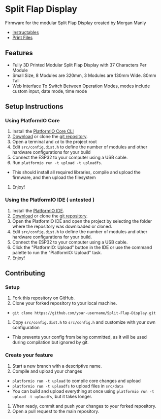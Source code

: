 # Split Flap Display
Firmware for the modular Split Flap Display created by Morgan Manly

- [Instructables](https://www.instructables.com/Split-Flap-Display-3D-Printed-Modular-Compact-Encl/)
- [Print Files](https://makerworld.com/en/models/1116618#profileId-1114192)

## Features
- Fully 3D Printed Modular Split Flap Display with 37 Characters Per Module
- Small Size, 8 Modules are 320mm, 3 Modules are 130mm Wide. 80mm Tall
- Web Interface To Switch Between Operation Modes, modes include custom input, date mode, time mode

## Setup Instructions

### Using PlatformIO Core
1. Install the [PlatformIO Core CLI](https://platformio.org/install/cli)
1. [Download](https://github.com/ManlyMorgan/Split-Flap-Display/archive/refs/heads/main.zip) or clone the [git repository](https://github.com/ManlyMorgan/Split-Flap-Display).
1. Open a terminal and `cd` to the project root
1. Edit `src/config.dist.h` to define the number of modules and other hardware configurations for your build
1. Connect the ESP32 to your computer using a USB cable.
1. Run `platformio run -t upload -t uploadfs`.
  * This should install all required libraries, compile and upload the firmware, and then upload the filesystem
1. Enjoy!

### Using the PlatformIO IDE ( untested )
1. Install the [PlatformIO IDE](https://platformio.org/install/ide).
1. [Download](https://github.com/ManlyMorgan/Split-Flap-Display/archive/refs/heads/main.zip) or clone the [git repository](https://github.com/ManlyMorgan/Split-Flap-Display).
1. Open the PlatformIO IDE and open the project by selecting the folder where the repository was downloaded or cloned.
1. Edit `src/config.dist.h` to define the number of modules and other hardware configurations for your build.
1. Connect the ESP32 to your computer using a USB cable.
1. Click the "PlatformIO: Upload" button in the IDE or use the command palette to run the "PlatformIO: Upload" task.
1. Enjoy!

## Contributing

### Setup
1. Fork this repository on GitHub.
1. Clone your forked repository to your local machine.
  * `git clone https://github.com/your-username/Split-Flap-Display.git`
1. Copy `src/config.dist.h` to `src/config.h` and customize with your own configuration
  * This prevents your config from being committed, as it will be used during compilation but ignored by git.

### Create your feature
1. Start a new branch with a descriptive name.
1. Compile and upload your changes
  * `platformio run -t upload` to compile core changes and upload
  * `platformio run -t uploadfs` to upload files in `src/data`
  * You can build and upload everything at once using `platformio run -t upload -t uploadfs`, but it takes longer.
1. When ready, commit and push your changes to your forked repository.
1. Open a pull request to the main repository.
